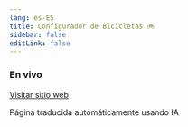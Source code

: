 ```yaml
---
lang: es-ES
title: Configurador de Bicicletas 🚲
sidebar: false
editLink: false
---
```


### En vivo

<sample src="https://bike.needle.tools" />

[Visitar sitio web](https://bike.needle.tools)


Página traducida automáticamente usando IA